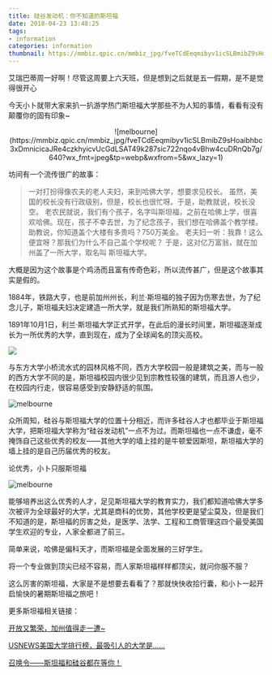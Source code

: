 ```yaml
---
title: 硅谷发动机：你不知道的斯坦福
date: 2018-04-23 13:48:25
tags:
- information
categories: information
thumbnail: https://mmbiz.qpic.cn/mmbiz_jpg/fveTCdEeqmibyv1icSLBmibZ9sHoaibhbc3xDmnicicaJRe4czkhyicvUcGdLSAT49k287sic722nqo4vBhw4cuDRnQb7g/640?wx_fmt=jpeg&tp=webp&wxfrom=5&wx_lazy=1
---
```


艾瑞巴蒂周一好啊！尽管这周要上六天班，但是想到之后就是五一假期，是不是觉得很开心

今天小卜就带大家来扒一扒游学热门斯坦福大学那些不为人知的事情，看看有没有颠覆你的固有印象~
<div align=center>
![melbourne](https://mmbiz.qpic.cn/mmbiz_jpg/fveTCdEeqmibyv1icSLBmibZ9sHoaibhbc3xDmnicicaJRe4czkhyicvUcGdLSAT49k287sic722nqo4vBhw4cuDRnQb7g/640?wx_fmt=jpeg&tp=webp&wxfrom=5&wx_lazy=1)
</div>

坊间有一个流传很广的故事：



> 一对打扮得像农夫的老人夫妇，来到哈佛大学，想要求见校长。
> 虽然，美国的校长没有行政级别，但是，校长也很忙呀。于是，助教就说，校长没空。
> 老农民就说，我们有个孩子，名字叫斯坦福，之前在哈佛上学，很喜欢哈佛。现在，孩子不幸去世，为了纪念孩子，我们想在哈佛盖个教学楼。
> 助教说，你知道盖个大楼有多贵吗？750万美金。
> 老夫妇一听：我靠！这么便宜呀？那我们为什么不自己盖个学校呢？
> 于是，这对亿万富翁，就在加州盖了一所大学，取名叫 斯坦福大学。



大概是因为这个故事是个鸡汤而且富有传奇色彩，所以流传甚广，但是这个故事其实是假的。



1884年，铁路大亨，也是前加州州长，利兰·斯坦福的独子因为伤寒去世，为了纪念儿子，斯坦福夫妇决定建造一所大学，就是我们所熟知的斯坦福大学。



1891年10月1日，利兰·斯坦福大学正式开学，在此后的漫长时间里，斯坦福逐渐成长为一所优秀的大学，直到现在，成为了全球闻名的顶尖高校。

![](https://mmbiz.qpic.cn/mmbiz_jpg/fveTCdEeqmic25I3M65iauoz8zlEbxmA81VrfwU63LHSnIxbldvVQyocPkYTqXcmaR2CMXKl2l2F3V6Dia6yTLQcw/640?wx_fmt=jpeg&tp=webp&wxfrom=5&wx_lazy=1)
</div>



与东方大学小桥流水式的园林风格不同，西方大学校园一般是建筑之美，而与一般的西方大学不同的是，斯坦福校园内很少见到宗教性较强的建筑，而且游人也少，在校园内行走，很容易感受到安静舒适的氛围。

![melbourne](https://mmbiz.qpic.cn/mmbiz_jpg/fveTCdEeqmibyv1icSLBmibZ9sHoaibhbc3xWaesoDpHENKK07vtcJbX4EFN9f6FgLDXIUMaPKyia1FJGWptpg702XQ/640?wx_fmt=jpeg&tp=webp&wxfrom=5&wx_lazy=1)
</div>



众所周知，硅谷与斯坦福大学的位置十分相近，而许多硅谷人才也都毕业于斯坦福大学，把斯坦福大学称为“硅谷发动机”一点不为过。而斯坦福也一点不谦虚，毫不掩饰自己这些优秀的校友——其他大学的墙上挂的是牛顿爱因斯坦，斯坦福大学的墙上挂的是自己历届优秀的校友。



论优秀，小卜只服斯坦福

![melbourne](https://mmbiz.qpic.cn/mmbiz_jpg/fveTCdEeqmibyv1icSLBmibZ9sHoaibhbc3xEpCJQheX0LLpuWPS4nyicF2ibnyic11lu5Pkbjc7kvntjKtJ8JMskhZiaA/640?wx_fmt=jpeg&tp=webp&wxfrom=5&wx_lazy=1)
</div>



能够培养出这么优秀的人才，足见斯坦福大学的教育实力，我们都知道哈佛大学多次被评为全球最好的大学，尤其是商科的优势，其他学校更是望尘莫及，但是我们不知道的是，斯坦福的厉害之处，是医学、法学、工程和工商管理这四个最受美国学生欢迎的专业，人家全都进了前三。



简单来说，哈佛是偏科天才，而斯坦福是全面发展的三好学生。



将一个专业做到顶尖已经不容易，而人家斯坦福样样都顶尖，就问你服不服？



这么厉害的斯坦福，大家是不是想要去看看了？那就快快收拾行囊，和小卜一起开启愉快的暑期斯坦福之旅吧！



更多斯坦福相关链接：

[开放又繁荣，加州值得走一遭~](/2018/04/19/20180419/)

[USNEWS美国大学排行榜，最吸引人的大学是……](/2018/04/13/20180413/)

[召唤令——斯坦福和硅谷都在等你！](/2018/04/16/Stanford/)
